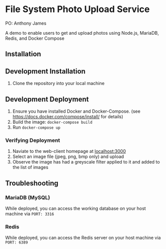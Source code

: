 
File System Photo Upload Service
===================

PO: Anthony James

A demo to enable users to get and upload photos using Node.js, MariaDB, Redis, and Docker Compose

## Installation

## Development Installation
1. Clone the repository into your local machine

## Development Deployment
1. Ensure you have installed Docker and Docker-Compose. (see https://docs.docker.com/compose/install/ for details)
1. Build the image: `docker-compose build`
1. Run `docker-compose up`

### Verifying Deployment
1. Naviate to the web-client homepage at [localhost:3000](localhost:3000)
1. Select an image file (jpeg, png, bmp only) and upload
1. Observe the image has had a greyscale filter applied to it and added to the list of images

## Troubleshooting
### MariaDB (MySQL)
While deployed, you can access the working database on your host machine via `PORT: 3316`
### Redis
While deployed, you can access the Redis server on your host machine via `PORT: 6389`
